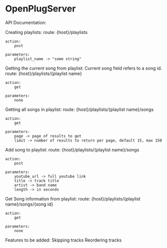 # OpenPlugServer

API Documentation:


Creating playlists:
	route:
		{host}/playlists

	action:
		post

	parameters:
		playlist_name -> "some string"


Getting the current song from playlist:
Current song field refers to a song id.
	route:
		{host}/playlists/{playlist name}

	action:
		get

	parameters:
		none

Getting all songs in playlist:
	route:
		{host}/playlists/{playlist name}/songs

	action:
		get

	parameters:
		page -> page of results to get
		limit -> number of results to return per page, default 15, max 150


Add song to playlist:
	route:
		{host}/playlists/{playlist name}/songs

	action:
		post

	parameters:
		youtube_url -> full youtube link
		title -> track title
		artist -> band name
		length -> in seconds

Get Song information from playlist:
	route:
		{host}/playlists/{playlist name}/songs/{song id}

	action:
		get

	parameters:
		none

Features to be added:
	Skipping tracks
	Reordering tracks
